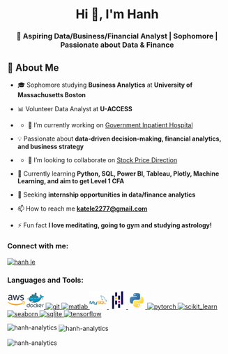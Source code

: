 <h1 align="center">Hi 👋, I'm Hanh</h1>
<h3 align="center">🚀 Aspiring Data/Business/Financial Analyst | Sophomore | Passionate about Data & Finance</h3>

## 📌 About Me  
- 🎓 Sophomore studying **Business Analytics** at **University of Massachusetts Boston**  
- 📊 Volunteer Data Analyst at **U-ACCESS**
- - 🔭 I’m currently working on [Government Inpatient Hospital](https://github.com/hanh-analytics/Medicare-Inpatient-Hospital)
- 💡 Passionate about **data-driven decision-making, financial analytics, and business strategy**
- - 👯 I’m looking to collaborate on [Stock Price Direction](https://github.com/hanh-analytics/Stock-Price-Direction) 
- 🌱 Currently learning **Python, SQL, Power BI, Tableau, Plotly, Machine Learning, and aim to get Level 1 CFA**  
- 🎯 Seeking **internship opportunities in data/finance analytics**  

- 📫 How to reach me **katele2277@gmail.com**

- ⚡ Fun fact **I love meditating, going to gym and studying astrology!**

<h3 align="left">Connect with me:</h3>
<p align="left">
<a href="https://linkedin.com/in/hanh le" target="blank"><img align="center" src="https://raw.githubusercontent.com/rahuldkjain/github-profile-readme-generator/master/src/images/icons/Social/linked-in-alt.svg" alt="hanh le" height="30" width="40" /></a>
</p>

<h3 align="left">Languages and Tools:</h3>
<p align="left"> <a href="https://aws.amazon.com" target="_blank" rel="noreferrer"> <img src="https://raw.githubusercontent.com/devicons/devicon/master/icons/amazonwebservices/amazonwebservices-original-wordmark.svg" alt="aws" width="40" height="40"/> </a> <a href="https://www.docker.com/" target="_blank" rel="noreferrer"> <img src="https://raw.githubusercontent.com/devicons/devicon/master/icons/docker/docker-original-wordmark.svg" alt="docker" width="40" height="40"/> </a> <a href="https://git-scm.com/" target="_blank" rel="noreferrer"> <img src="https://www.vectorlogo.zone/logos/git-scm/git-scm-icon.svg" alt="git" width="40" height="40"/> </a> <a href="https://www.mathworks.com/" target="_blank" rel="noreferrer"> <img src="https://upload.wikimedia.org/wikipedia/commons/2/21/Matlab_Logo.png" alt="matlab" width="40" height="40"/> </a> <a href="https://www.mysql.com/" target="_blank" rel="noreferrer"> <img src="https://raw.githubusercontent.com/devicons/devicon/master/icons/mysql/mysql-original-wordmark.svg" alt="mysql" width="40" height="40"/> </a> <a href="https://pandas.pydata.org/" target="_blank" rel="noreferrer"> <img src="https://raw.githubusercontent.com/devicons/devicon/2ae2a900d2f041da66e950e4d48052658d850630/icons/pandas/pandas-original.svg" alt="pandas" width="40" height="40"/> </a> <a href="https://www.python.org" target="_blank" rel="noreferrer"> <img src="https://raw.githubusercontent.com/devicons/devicon/master/icons/python/python-original.svg" alt="python" width="40" height="40"/> </a> <a href="https://pytorch.org/" target="_blank" rel="noreferrer"> <img src="https://www.vectorlogo.zone/logos/pytorch/pytorch-icon.svg" alt="pytorch" width="40" height="40"/> </a> <a href="https://scikit-learn.org/" target="_blank" rel="noreferrer"> <img src="https://upload.wikimedia.org/wikipedia/commons/0/05/Scikit_learn_logo_small.svg" alt="scikit_learn" width="40" height="40"/> </a> <a href="https://seaborn.pydata.org/" target="_blank" rel="noreferrer"> <img src="https://seaborn.pydata.org/_images/logo-mark-lightbg.svg" alt="seaborn" width="40" height="40"/> </a> <a href="https://www.sqlite.org/" target="_blank" rel="noreferrer"> <img src="https://www.vectorlogo.zone/logos/sqlite/sqlite-icon.svg" alt="sqlite" width="40" height="40"/> </a> <a href="https://www.tensorflow.org" target="_blank" rel="noreferrer"> <img src="https://www.vectorlogo.zone/logos/tensorflow/tensorflow-icon.svg" alt="tensorflow" width="40" height="40"/> </a> </p>

<p><img align="left" src="https://github-readme-stats.vercel.app/api/top-langs?username=hanh-analytics&show_icons=true&locale=en&layout=compact" alt="hanh-analytics" /></p>

<p>&nbsp;<img align="center" src="https://github-readme-stats.vercel.app/api?username=hanh-analytics&show_icons=true&locale=en" alt="hanh-analytics" /></p>

<p><img align="center" src="https://github-readme-streak-stats.herokuapp.com/?user=hanh-analytics&" alt="hanh-analytics" /></p>
